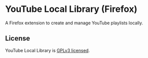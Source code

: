 # YouTube Local Library (Firefox)

A Firefox extension to create and manage YouTube playlists locally.

## License

YouTube Local Library is [GPLv3 licensed](./LICENSE).